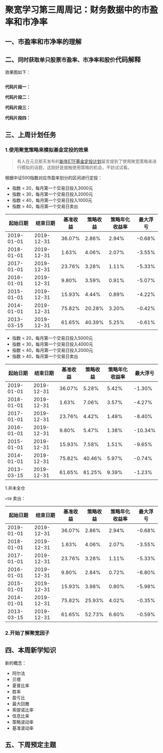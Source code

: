 # 聚宽学习第三周周记：财务数据中的市盈率和市净率

## 一、市盈率和市净率的理解



## 二、`同时获取单只股票市盈率、市净率和股价`代码解释


效果图如下：

![]()

**代码片段一：**

**代码片段二：**

**代码片段三：**

**代码片段四：**


## 三、上周计划任务

### 1.使用聚宽策略来模拟基金定投的效果

>有人在元旦那天发布的[新年ETF基金定投计划](https://www.joinquant.com/view/community/detail/10c029abcd8f69bd59b8b1172a547d31)留言提到了使用聚宽策略来进行模拟的话题，这刚好是接触使用策略的机会，不妨试试看。

根据中证500指数对应市盈率划分的区间进行定投：

- 指数 < 20，每月第一个交易日投入3000元
- 指数 < 30，每月第一个交易日投入2000元
- 指数 < 40，每月第一个交易日投入1000元
- 指数 > 40，每月第一个交易日卖出

|起始日期|结束日期|基准收益|策略收益|策略年化收益率|最大浮亏|
|-|-|-|-|-|-|
|2019-01-01|2019-12-31|36.07%|2.86%|2.94%|-0.68%|
|2018-01-01|2019-12-31|1.63%|4.06%|2.07%|-3.55%|
|2017-01-01|2019-12-31|23.76%|3.28%|1.11%|-5.33%|
|2016-01-01|2019-12-31|9.80%|3.59%|0.91%|-5.07%|
|2015-01-01|2019-12-31|15.93%|4.44%|0.89%|-4.22%|
|2014-01-01|2019-12-31|75.82%|20.28%|3.20%|-0.42%|
|2013-03-15|2019-12-31|61.65%|40.39%|5.25%|-0.61%|

- 指数 < 20，每月第一个交易日投入5000元
- 指数 < 30，每月第一个交易日投入4000元
- 指数 < 40，每月第一个交易日投入2000元
- 指数 > 40，每月第一个交易日卖出

|起始日期|结束日期|基准收益|策略收益|策略年化收益率|最大浮亏|
|-|-|-|-|-|-|
|2019-01-01|2019-12-31|36.07%|5.28%|5.42%|-1.30%|
|2018-01-01|2019-12-31|1.63%|7.06%|3.57%|-4.27%|
|2017-01-01|2019-12-31|23.76%|4.42%|1.49%|-8.40%|
|2016-01-01|2019-12-31|9.80%|5.47%|1.38%|-10.34%|
|2015-01-01|2019-12-31|15.93%|7.58%|1.51%|-9.65%|
|2014-01-01|2019-12-31|75.82%|40.46%|5.97%|-0.74%|
|2013-03-15|2019-12-31|61.65%|81.25%|9.39%|-1.23%|


1.并未全仓

`>50` 卖出：

起始日期|结束日期|基准收益|策略收益|策略年化收益率|最大浮亏|
|-|-|-|-|-|-|
|2019-01-01|2019-12-31|36.07%|2.86%|2.94%|-0.68%|
|2018-01-01|2019-12-31|1.63%|4.06%|2.07%|-3.55%|
|2017-01-01|2019-12-31|23.76%|3.28%|1.11%|-5.33%|
|2016-01-01|2019-12-31|9.80%|2.84%|0.72%|-6.80%| - 
|2015-01-01|2019-12-31|15.93%|3.98%|0.80%|-5.98%| -
|2014-01-01|2019-12-31|75.82%|25.93%|4.02%|-0.35%|-
|2013-03-15|2019-12-31|61.65%|52.73%|6.60%|-0.59%|-




### 2.开始了解聚宽因子

## 四、本周新学知识

新的概念：

- 阿尔法
- 贝塔
- 夏普比率
- 胜率
- 盈亏比
- 最大回撤
- 索提诺比率
- 信息比率
- 策略波动率
- 基准波动率


## 五、下周预定主题
